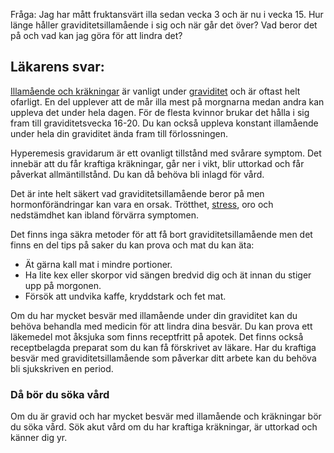 Fråga: Jag har mått fruktansvärt illa sedan vecka 3 och är nu i vecka 15. Hur länge håller graviditetsillamående i sig och när går det över? Vad beror det på och vad kan jag göra för att lindra det?

Läkarens svar:
--------------

[Illamående och kräkningar](https://www.kry.se/fakta/illamaende/ "illamaende-och-krakningar") är vanligt under [graviditet](https://www.kry.se/fakta/graviditet/ "graviditet") och är oftast helt ofarligt. En del upplever att de mår illa mest på morgnarna medan andra kan uppleva det under hela dagen. För de flesta kvinnor brukar det hålla i sig fram till graviditetsvecka 16-20. Du kan också uppleva konstant illamående under hela din graviditet ända fram till förlossningen.

Hyperemesis gravidarum är ett ovanligt tillstånd med svårare symptom. Det innebär att du får kraftiga kräkningar, går ner i vikt, blir uttorkad och får påverkat allmäntillstånd. Du kan då behöva bli inlagd för vård.

Det är inte helt säkert vad graviditetsillamående beror på men hormonförändringar kan vara en orsak. Trötthet, [stress](https://www.kry.se/fakta/stress/ "stress"), oro och nedstämdhet kan ibland förvärra symptomen.

Det finns inga säkra metoder för att få bort graviditetsillamående men det finns en del tips på saker du kan prova och mat du kan äta:

*   Ät gärna kall mat i mindre portioner.
*   Ha lite kex eller skorpor vid sängen bredvid dig och ät innan du stiger upp på morgonen.
*   Försök att undvika kaffe, kryddstark och fet mat.

Om du har mycket besvär med illamående under din graviditet kan du behöva behandla med medicin för att lindra dina besvär. Du kan prova ett läkemedel mot åksjuka som finns receptfritt på apotek. Det finns också receptbelagda preparat som du kan få förskrivet av läkare. Har du kraftiga besvär med graviditetsillamående som påverkar ditt arbete kan du behöva bli sjukskriven en period.

### Då bör du söka vård

Om du är gravid och har mycket besvär med illamående och kräkningar bör du söka vård. Sök akut vård om du har kraftiga kräkningar, är uttorkad och känner dig yr.